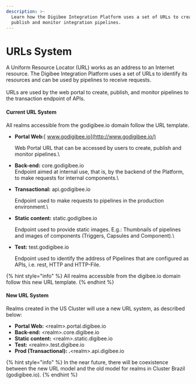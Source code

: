 ```yaml
---
description: >-
  Learn how the Digibee Integration Platform uses a set of URLs to create,
  publish and monitor integration pipelines.
---
```


# URLs System

A Uniform Resource Locator (URL) works as an address to an Internet resource. The Digibee Integration Platform uses a set of URLs to identify its resources and can be used by pipelines to receive requests. \
\
URLs are used by the web portal to create, publish, and monitor pipelines to the transaction endpoint of APIs.

#### **Current URL System** <a href="#h_ffa7941ca5" id="h_ffa7941ca5"></a>

All realms accessible from the godigibee.io domain follow the URL template.

*   **Portal Web:**[ www.godigibee.io](http://www.godigibee.io/)

    Web Portal URL that can be accessed by users to create, publish and monitor pipelines.\

* **Back-end:** core.godigibee.io\
  Endpoint aimed at internal use, that is, by the backend of the Platform, to make requests for internal components.\

*   **Transactional:** api.godigibee.io

    Endpoint used to make requests to pipelines in the production environment.\

*   **Static content:** static.godigibee.io

    Endpoint used to provide static images. E.g.: Thumbnails of pipelines and images of components (Triggers, Capsules and Component).\

*   **Test:** test.godigibee.io

    Endpoint used to identify the address of Pipelines that are configured as APIs, i.e. rest, HTTP and HTTP-File.

{% hint style="info" %}
All realms accessible from the digibee.io domain follow this new URL template.
{% endhint %}

#### **New URL System** <a href="#h_c3b84a25ea" id="h_c3b84a25ea"></a>

Realms created in the US Cluster will use a new URL system, as described below:

* **Portal Web:** \<realm>.portal.digibee.io
* **Back-end:** \<realm>.core.digibee.io
* **Static content:** \<realm>.static.digibee.io
* **Test:** \<realm>.test.digibee.io
* **Prod (Transactional): .**\<realm>.api.digibee.io

{% hint style="info" %}
In the near future, there will be coexistence between the new URL model and the old model for realms in Cluster Brazil (godigibee.io).
{% endhint %}
